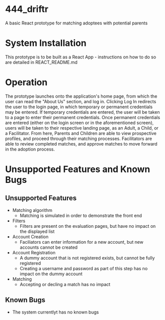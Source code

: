 # 444_driftr
A basic React prototype for matching adoptees with potential parents

# System Installation
This prototype is to be built as a React App - instructions on how to do so are detailed in REACT_README.md

# Operation
The prototype launches onto the application's home page, from which the user can read the "About Us"
section, and log in.  Clicking Log In redirects the user to the login page, in which temporary or permanent 
credentials may be entered.  If temporary credentials are entered, the user will be taken to a page to enter 
their permanent credentials.  Once permanent credentials are entered (either on the login screen or in the 
aforementioned screen), users will be taken to their respective landing page, as an Adult, a Child, or a Facilitator.
From here, Parents and Children are able to view prospective profiles, and proceed through their matching processes.
Facilitators are able to review completed matches, and approve matches to move forward in the adoption process.

# Unsupported Features and Known Bugs

## Unsupported Features
- Matching algorithm
    - Matching is simulated in order to demonstrate the front end
- Filters
    - Filters are present on the evaluation pages, but have no impact on the displayed list
- Account Creation
    - Faciliators can enter information for a new account, but new accounts cannot be created
- Account Registration
    - A dummy account that is not registered exists, but cannot be fully registered
    - Creating a  username and password as part of this step has no impact on the dummy account
- Matching
    - Accepting or decling a match has no impact

## Known Bugs
- The system currentlyt has no known bugs